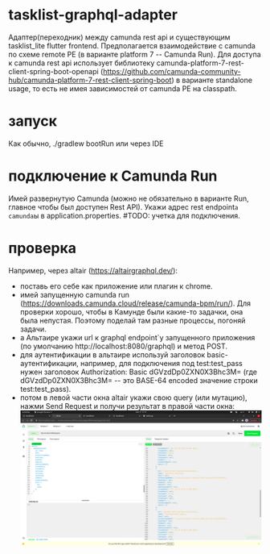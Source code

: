 # tasklist-graphql-adapter
Адаптер(переходник) между camunda rest api и существующим tasklist_lite flutter frontend.
Предполагается взаимодействие с camunda по схеме remote PE (в варианте platform 7 -- Camunda Run).
Для доступа к camunda rest api использует библиотеку camunda-platform-7-rest-client-spring-boot-openapi 
(https://github.com/camunda-community-hub/camunda-platform-7-rest-client-spring-boot) в варианте standalone
usage, то есть не имея зависимостей от camunda PE на classpath.

# запуск
Как обычно, ./gradlew bootRun или через IDE

# подключение к Camunda Run
Имей развернутую Camunda (можно не обязательно в варианте Run, главное чтобы был доступен Rest API).
Укажи адрес rest endpoint`а camunda`ы в application.properties. #TODO: учетка для подключения. 

# проверка
Например, через altair (https://altairgraphql.dev/):
- поставь его себе как приложение или плагин к chrome.
- имей запущенную camunda run (https://downloads.camunda.cloud/release/camunda-bpm/run/). Для проверки хорошо,
чтобы в Камунде были какие-то задачки, она была непустая. Поэтому поделай там разные процессы, погоняй задачи.
- а Альтаире укажи url к graphql endpoint`у запущенного приложения (по умолчанию http://localhost:8080/graphql) и метод POST.
- для аутентификации в альтаире используй заголовок basic-аутентификации, например, для подключения под 
test:test_pass нужен заголовок Authorization: Basic dGVzdDp0ZXN0X3Bhc3M= (где dGVzdDp0ZXN0X3Bhc3M= -- это
BASE-64 encoded значение строки test:test_pass). 
- потом в левой части окна altair укажи свою query (или мутацию), нажми Send Request и получи результат в правой
части окна:
![Тут просто картинка, ничего важного](https://github.com/kostd/tasklist-graphql-adapter/blob/master/screenshots/altair-1.png)
